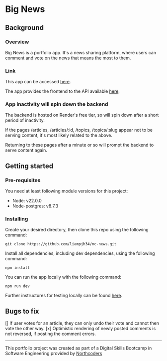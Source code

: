 # Big News

## Background

### Overview

Big News is a portfolio app. It's a news sharing platform, where users can comment and vote on the news that means the most to them.

### Link

This app can be accessed [here](https://chimerical-croquembouche-a66afe.netlify.app/).

The app provides the frontend to the API available [here](https://github.com/liampjh34/nc-news-backend).

### App inactivity will spin down the backend

The backend is hosted on Render's free tier, so will spin down after a short period of inactivity. 

If the pages /articles, /articles/:id, /topics, /topics/:slug appear not to be serving content, it's most likely related to the above. 

Returning to these pages after a minute or so will prompt the backend to serve content again.

## Getting started

### Pre-requisites
You need at least following module versions for this project:

- Node: v22.0.0
- Node-postgres: v8.7.3

### Installing
Create your desired directory, then clone this repo using the following command:

````
git clone https://github.com/liampjh34/nc-news.git
````

Install all dependencies, including dev dependencies, using the following command:

````
npm install
````
You can run the app locally with the following command:

````
npm run dev
````

Further instructures for testing locally can be found [here](https://vitejs.dev/guide/static-deploy.html#building-the-app).

## Bugs to fix

[] If user votes for an article, they can only undo their vote and cannot then vote the other way.
[x] Optimistic rendering of newly posted comments is not reversed, if posting the comment errors.

---------
This portfolio project was created as part of a Digital Skills Bootcamp in Software Engineering provided by [Northcoders](https://northcoders.com/)
